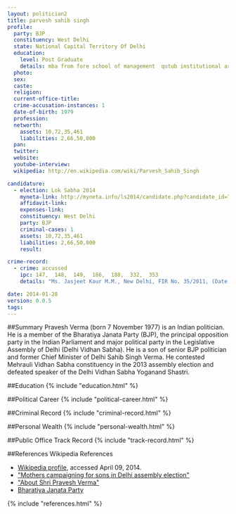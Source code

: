 ```yaml
---
layout: politician2
title: parvesh sahib singh
profile: 
  party: BJP
  constituency: West Delhi
  state: National Capital Territory Of Delhi
  education: 
    level: Post Graduate
    details: mba from fore school of management  qutub institutional area  new delhi in 1999
  photo: 
  sex: 
  caste: 
  religion: 
  current-office-title: 
  crime-accusation-instances: 1
  date-of-birth: 1979
  profession: 
  networth: 
    assets: 10,72,35,461
    liabilities: 2,66,50,000
  pan: 
  twitter: 
  website: 
  youtube-interview: 
  wikipedia: http://en.wikipedia.com/wiki/Parvesh_Sahib_Singh

candidature: 
  - election: Lok Sabha 2014
    myneta-link: http://myneta.info/ls2014/candidate.php?candidate_id=70
    affidavit-link: 
    expenses-link: 
    constituency: West Delhi 
    party: BJP
    criminal-cases: 1
    assets: 10,72,35,461
    liabilities: 2,66,50,000
    result:  

crime-record: 
  - crime: accussed
    ipc: 147,  148,  149,  186,  188,  332,  353
    details: "Ms. Jasjeet Kaur M.M., New Delhi, FIR No. 35/2011, (Date of Order 30/11/2011), State Vs. Vijendra Gupta and Ors., P.S. Connaught Place,Fixed for argument on Charge-Next Date-13.06.2014" 

date: 2014-01-28
version: 0.0.5
tags: 
---
```

##Summary
Pravesh Verma (born 7 November 1977) is an Indian politician. He is a member of the Bharatiya Janata Party (BJP), the principal opposition party in the Indian Parliament and major political party in the Legislative Assembly of Delhi (Delhi Vidhan Sabha). He is a son of senior BJP politician and former Chief Minister of Delhi Sahib Singh Verma. He contested Mehrauli Vidhan Sabha constituency in the 2013 assembly election and defeated speaker of the Delhi Vidhan Sabha Yoganand Shastri.




##Education
{% include "education.html" %}


##Political Career
{% include "political-career.html" %}


##Criminal Record
{% include "criminal-record.html" %}


##Personal Wealth
{% include "personal-wealth.html" %}


##Public Office Track Record
{% include "track-record.html" %}


##References
Wikipedia References
- [Wikipedia profile]({{page.profile.wikipedia}}), accessed April 09, 2014.
- ["Mothers campaigning for sons in Delhi assembly election"][wiki1]
- ["About Shri Pravesh Verma"][wiki2]
- [Bharatiya Janata Party][wiki3]

[wiki1]: http://www.dnaindia.com/india/report-mothers-campaigning-for-sons-in-delhi-assembly-election-1923839
[wiki2]: http://delhideservesbetter.org/Shri-Pravesh-Verma
[wiki3]: /wiki/Bharatiya_Janata_Party


{% include "references.html" %}